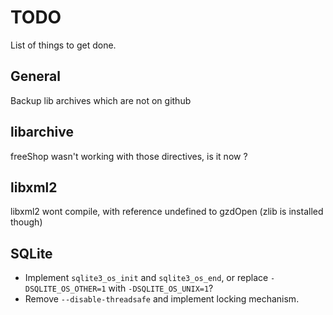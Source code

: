 TODO
====

List of things to get done.

General
-------

Backup lib archives which are not on github

libarchive
----------

freeShop wasn't working with those directives, is it now ?

libxml2
-------

libxml2 wont compile, with reference undefined to gzdOpen (zlib is installed though)


SQLite
------

* Implement `sqlite3_os_init` and `sqlite3_os_end`, or replace
  `-DSQLITE_OS_OTHER=1` with `-DSQLITE_OS_UNIX=1`?
* Remove `--disable-threadsafe` and implement locking mechanism.
